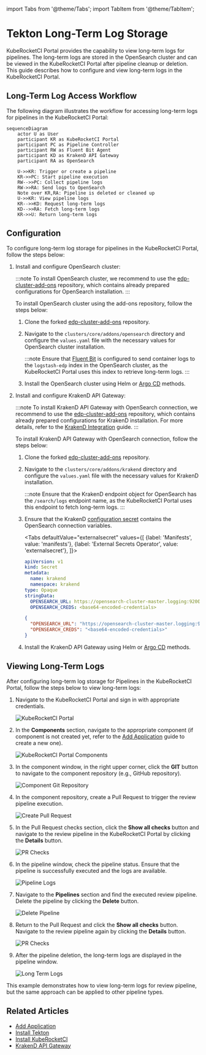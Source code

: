 import Tabs from '@theme/Tabs';
import TabItem from '@theme/TabItem';

# Tekton Long-Term Log Storage

<head>
  <link rel="canonical" href="https://docs.kuberocketci.io/docs/operator-guide/ci/tekton-long-term-storage/" />
</head>

KubeRocketCI Portal provides the capability to view long-term logs for pipelines. The long-term logs are stored in the OpenSearch cluster and can be viewed in the KubeRocketCI Portal after pipeline cleanup or deletion. This guide describes how to configure and view long-term logs in the KubeRocketCI Portal.

## Long-Term Log Access Workflow

The following diagram illustrates the workflow for accessing long-term logs for pipelines in the KubeRocketCI Portal:

```mermaid
sequenceDiagram
    actor U as User
    participant KR as KubeRocketCI Portal
    participant PC as Pipeline Controller
    participant RW as Fluent Bit Agent
    participant KD as KrakenD API Gateway
    participant RA as OpenSearch

    U->>KR: Trigger or create a pipeline
    KR->>PC: Start pipeline execution
    RW-->>PC: Collect pipeline logs
    RW->>RA: Send logs to OpenSearch
    Note over KR,RA: Pipeline is deleted or cleaned up
    U->>KR: View pipeline logs
    KR-->>KD: Request long-term logs
    KD-->>RA: Fetch long-term logs
    KR->>U: Return long-term logs
```

## Configuration

To configure long-term log storage for pipelines in the KubeRocketCI Portal, follow the steps below:

1. Install and configure OpenSearch cluster:

    :::note
    To install OpenSearch cluster, we recommend to use the [edp-cluster-add-ons](https://github.com/epam/edp-cluster-add-ons/tree/main/clusters/core/addons/opensearch) repository, which contains already prepared configurations for OpenSearch installation.
    :::

    To install OpenSearch cluster using the add-ons repository, follow the steps below:

    1. Clone the forked [edp-cluster-add-ons](https://github.com/epam/edp-cluster-add-ons/) repository.

    2. Navigate to the `clusters/core/addons/opensearch` directory and configure the `values.yaml` file with the necessary values for OpenSearch cluster installation.

        :::note
        Ensure that [Fluent Bit](https://github.com/epam/edp-cluster-add-ons/blob/44ca88c079d464c826fcae38f3f03fe983d1f984/clusters/core/addons/opensearch/values.yaml#L391) is configured to send container logs to the `logstash-edp` index in the OpenSearch cluster, as the KubeRocketCI Portal uses this index to retrieve long-term logs.
        :::

    3. Install the OpenSearch cluster using Helm or [Argo CD](../add-ons-overview.md) methods.

2. Install and configure KrakenD API Gateway:

    :::note
    To install KrakenD API Gateway with OpenSearch connection, we recommend to use the [edp-cluster-add-ons](https://github.com/epam/edp-cluster-add-ons/tree/main/clusters/core/addons/krakend) repository, which contains already prepared configurations for KrakenD installation.
    For more details, refer to the [KrakenD Integration](../extensions/krakend.md) guide.
    :::

    To install KrakenD API Gateway with OpenSearch connection, follow the steps below:

    1. Clone the forked [edp-cluster-add-ons](https://github.com/epam/edp-cluster-add-ons/) repository.

    2. Navigate to the `clusters/core/addons/krakend` directory and configure the `values.yaml` file with the necessary values for KrakenD installation.

        :::note
        Ensure that the KrakenD endpoint object for OpenSearch has the `/search/logs` endpoint name, as the KubeRocketCI Portal uses this endpoint to fetch long-term logs.
        :::

    3. Ensure that the KrakenD [configuration secret](https://github.com/epam/edp-cluster-add-ons/blob/main/clusters/core/addons/krakend/templates/external-secrets/krakend.yaml) contains the OpenSearch connection variables.

        <Tabs
          defaultValue="externalsecret"
          values={[
            {label: 'Manifests', value: 'manifests'},
            {label: 'External Secrets Operator', value: 'externalsecret'},
          ]}>

          <TabItem value="manifests">

          ```yaml
          apiVersion: v1
          kind: Secret
          metadata:
            name: krakend
            namespace: krakend
          type: Opaque
          stringData:
            OPENSEARCH_URL: https://opensearch-cluster-master.logging:9200
            OPENSEARCH_CREDS: <base64-encoded-credentials>
          ```

          </TabItem>

          <TabItem value="externalsecret">

          ```json
          {
            "OPENSEARCH_URL": "https://opensearch-cluster-master.logging:9200",
            "OPENSEARCH_CREDS": "<base64-encoded-credentials>"
          }
          ```
          </TabItem>

        </Tabs>

    4. Install the KrakenD API Gateway using Helm or [Argo CD](../add-ons-overview.md) methods.

## Viewing Long-Term Logs

After configuring long-term log storage for Pipelines in the KubeRocketCI Portal, follow the steps below to view long-term logs:

1. Navigate to the KubeRocketCI Portal and sign in with appropriate credentials.

    ![KubeRocketCI Portal](../../assets/operator-guide/ci/kuberocketci-portal.png "KubeRocketCI Portal")

2. In the **Components** section, navigate to the appropriate component (if component is not created yet, refer to the [Add Application](../../user-guide/add-application.md) guide to create a new one).

    ![KubeRocketCI Portal Components](../../assets/operator-guide/ci/portal-components.png "KubeRocketCI Portal Components")

3. In the component window, in the right upper corner, click the **GIT** button to navigate to the component repository (e.g., GitHub repository).

    ![Component Git Repository](../../assets/operator-guide/ci/component-git-repository.png "Component Git Repository")

4. In the component repository, create a Pull Request to trigger the review pipeline execution.

    ![Create Pull Request](../../assets/operator-guide/ci/create-pull-request.png "Create Pull Request")

5. In the Pull Request checks section, click the **Show all checks** button and navigate to the review pipeline in the KubeRocketCI Portal by clicking the **Details** button.

    ![PR Checks](../../assets/operator-guide/ci/pr-checks.png "PR Checks")

6. In the pipeline window, check the pipeline status. Ensure that the pipeline is successfully executed and the logs are available.

    ![Pipeline Logs](../../assets/operator-guide/ci/pipeline-logs.png "Pipeline Logs")

7. Navigate to the **Pipelines** section and find the executed review pipeline. Delete the pipeline by clicking the **Delete** button.

    ![Delete Pipeline](../../assets/operator-guide/ci/delete-pipeline.png "Delete Pipeline")

8. Return to the Pull Request and click the **Show all checks** button. Navigate to the review pipeline again by clicking the **Details** button.

    ![PR Checks](../../assets/operator-guide/ci/pr-checks.png "PR Checks")

9. After the pipeline deletion, the long-term logs are displayed in the pipeline window.

    ![Long Term Logs](../../assets/operator-guide/ci/reserved-logs.png "Long Term Logs")

This example demonstrates how to view long-term logs for review pipeline, but the same approach can be applied to other pipeline types.

## Related Articles

- [Add Application](../../user-guide/add-application.md)
- [Install Tekton](../install-tekton.md)
- [Install KubeRocketCI](../install-kuberocketci.md)
- [KrakenD API Gateway](../extensions/krakend.md)
